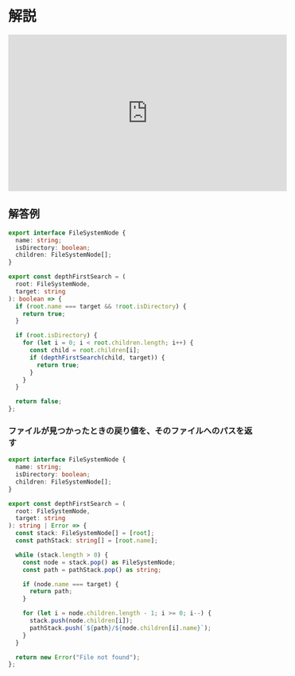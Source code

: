 # 解説

<iframe width="560" height="315" src="https://www.youtube.com/embed/nVNskUKGRRU" title="YouTube video player" frameborder="0" allow="accelerometer; autoplay; clipboard-write; encrypted-media; gyroscope; picture-in-picture; web-share" allowfullscreen></iframe>

## 解答例

```ts
export interface FileSystemNode {
  name: string;
  isDirectory: boolean;
  children: FileSystemNode[];
}

export const depthFirstSearch = (
  root: FileSystemNode,
  target: string
): boolean => {
  if (root.name === target && !root.isDirectory) {
    return true;
  }

  if (root.isDirectory) {
    for (let i = 0; i < root.children.length; i++) {
      const child = root.children[i];
      if (depthFirstSearch(child, target)) {
        return true;
      }
    }
  }

  return false;
};
```

### ファイルが見つかったときの戻り値を、そのファイルへのパスを返す

```ts
export interface FileSystemNode {
  name: string;
  isDirectory: boolean;
  children: FileSystemNode[];
}

export const depthFirstSearch = (
  root: FileSystemNode,
  target: string
): string | Error => {
  const stack: FileSystemNode[] = [root];
  const pathStack: string[] = [root.name];

  while (stack.length > 0) {
    const node = stack.pop() as FileSystemNode;
    const path = pathStack.pop() as string;

    if (node.name === target) {
      return path;
    }

    for (let i = node.children.length - 1; i >= 0; i--) {
      stack.push(node.children[i]);
      pathStack.push(`${path}/${node.children[i].name}`);
    }
  }

  return new Error("File not found");
};
```
